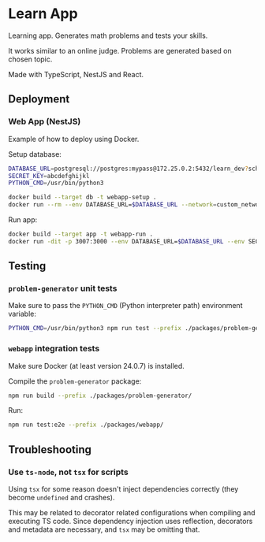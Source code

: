 # Learn App

Learning app. Generates math problems and tests your skills.

It works similar to an online judge. Problems are generated based on chosen topic.

Made with TypeScript, NestJS and React.

## Deployment

### Web App (NestJS)

Example of how to deploy using Docker.

Setup database:

```sh
DATABASE_URL=postgresql://postgres:mypass@172.25.0.2:5432/learn_dev?schema=public
SECRET_KEY=abcdefghijkl
PYTHON_CMD=/usr/bin/python3

docker build --target db -t webapp-setup .
docker run --rm --env DATABASE_URL=$DATABASE_URL --network=custom_network1 webapp-setup
```

Run app:

```sh
docker build --target app -t webapp-run .
docker run -dit -p 3007:3000 --env DATABASE_URL=$DATABASE_URL --env SECRET_KEY=$SECRET_KEY --env PYTHON_CMD=$PYTHON_CMD --network=custom_network1 --name webapp webapp-run
```

## Testing

### `problem-generator` unit tests

Make sure to pass the `PYTHON_CMD` (Python interpreter path) environment variable:

```sh
PYTHON_CMD=/usr/bin/python3 npm run test --prefix ./packages/problem-generator
```

### `webapp` integration tests

Make sure Docker (at least version 24.0.7) is installed.

Compile the `problem-generator` package:

```sh
npm run build --prefix ./packages/problem-generator/
```

Run:

```sh
npm run test:e2e --prefix ./packages/webapp/
```

## Troubleshooting

### Use `ts-node`, not `tsx` for scripts

Using `tsx` for some reason doesn't inject dependencies correctly (they become `undefined` and crashes).

This may be related to decorator related configurations when compiling and executing TS code. Since dependency injection uses reflection, decorators and metadata are necessary, and `tsx` may be omitting that.
